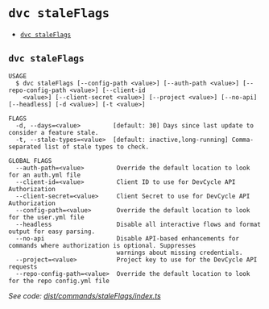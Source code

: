 `dvc staleFlags`
================



* [`dvc staleFlags`](#dvc-staleflags)

## `dvc staleFlags`

```
USAGE
  $ dvc staleFlags [--config-path <value>] [--auth-path <value>] [--repo-config-path <value>] [--client-id
    <value>] [--client-secret <value>] [--project <value>] [--no-api] [--headless] [-d <value>] [-t <value>]

FLAGS
  -d, --days=<value>         [default: 30] Days since last update to consider a feature stale.
  -t, --stale-types=<value>  [default: inactive,long-running] Comma-separated list of stale types to check.

GLOBAL FLAGS
  --auth-path=<value>         Override the default location to look for an auth.yml file
  --client-id=<value>         Client ID to use for DevCycle API Authorization
  --client-secret=<value>     Client Secret to use for DevCycle API Authorization
  --config-path=<value>       Override the default location to look for the user.yml file
  --headless                  Disable all interactive flows and format output for easy parsing.
  --no-api                    Disable API-based enhancements for commands where authorization is optional. Suppresses
                              warnings about missing credentials.
  --project=<value>           Project key to use for the DevCycle API requests
  --repo-config-path=<value>  Override the default location to look for the repo config.yml file
```

_See code: [dist/commands/staleFlags/index.ts](https://github.com/DevCycleHQ/cli/blob/v4.2.10/dist/commands/staleFlags/index.ts)_
